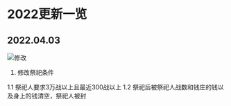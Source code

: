 # 2022更新一览

## 2022.04.03

![修改](https://img.shields.io/badge/ueqt-%E4%BF%AE%E6%94%B9-yellowgreen.svg)

1. 修改祭祀条件

1.1 祭祀人要求3万战以上且最近300战以上
1.2 祭祀后被祭祀人战数和钱庄的钱以及身上的钱清空，祭祀人被封


